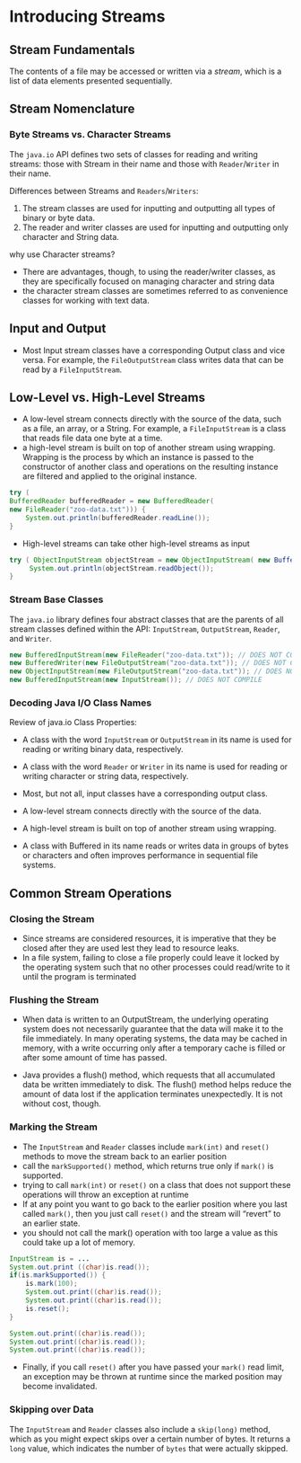 # Introducing Streams

## Stream Fundamentals
The contents of a file may be accessed or written via a _stream_, which is a list of data elements presented sequentially.

## Stream Nomenclature
### Byte Streams vs. Character Streams
The `java.io` API defines two sets of classes for reading and writing streams: those with Stream in their name and those with `Reader`/`Writer` in their name.

Differences between Streams and `Readers`/`Writers`:
1. The stream classes are used for inputting and outputting all types of binary or byte data.
2. The reader and writer classes are used for inputting and outputting only character and String data.

why use Character streams?
- There are advantages, though, to using the reader/writer classes, as they are specifically focused on managing character and string data
- the character stream classes are sometimes referred to as convenience classes for working with text data.

## Input and Output
- Most Input stream classes have a corresponding Output class and vice versa. For example, the `FileOutputStream` class writes data that can be read by a `FileInputStream`.

## Low-Level vs. High-Level Streams

- A low-level stream connects directly with the source of the data, such as a file, an array, or a String.
For example, a `FileInputStream` is a class that reads file data one byte at a time.
- a high-level stream is built on top of another stream using wrapping. Wrapping is the process by which an instance is passed to the constructor of another class and operations on the resulting instance are filtered and applied to the original instance.

```java
try (
BufferedReader bufferedReader = new BufferedReader(
new FileReader("zoo-data.txt"))) { 
    System.out.println(bufferedReader.readLine());
}
```
* High-level streams can take other high-level streams as input

```java
try ( ObjectInputStream objectStream = new ObjectInputStream( new BufferedInputStrem(new FileInputStream("zoo-data.txt")))) {
     System.out.println(objectStream.readObject());
}
```

### Stream Base Classes
The `java.io` library defines four abstract classes that are the parents of all stream classes defined within the API: 
`InputStream`, `OutputStream`, `Reader`, and `Writer`.

```java
new BufferedInputStream(new FileReader("zoo-data.txt")); // DOES NOT COMPILE 
new BufferedWriter(new FileOutputStream("zoo-data.txt")); // DOES NOT COMPILE 
new ObjectInputStream(new FileOutputStream("zoo-data.txt")); // DOES NOT COMPILE 
new BufferedInputStream(new InputStream()); // DOES NOT COMPILE
```

### Decoding Java I/O Class Names

Review of java.io Class Properties:
* A class with the word `InputStream` or `OutputStream` in its name is used for reading or writing binary data, respectively.

* A class with the word `Reader` or `Writer` in its name is used for reading or writing character or string data, respectively.

* Most, but not all, input classes have a corresponding output class.
* A low-level stream connects directly with the source of the data.
* A high-level stream is built on top of another stream using wrapping.
* A class with Buffered in its name reads or writes data in groups of bytes or characters and often improves performance in sequential file systems.

## Common Stream Operations
### Closing the Stream
* Since streams are considered resources, it is imperative that they be closed after they
are used lest they lead to resource leaks.
* In a file system, failing to close a file properly could leave it locked by the operating system such that no other processes could read/write to it until the program is terminated

### Flushing the Stream

* When data is written to an OutputStream, the underlying operating system does not necessarily guarantee that the data will make it to the file immediately. In many operating systems, the data may be cached in memory, with a write occurring only after a temporary cache is filled or after some amount of time has passed.

* Java provides a flush() method, which requests that all accumulated data be written immediately to disk.
The flush() method helps reduce the amount of data lost if the application terminates unexpectedly. It is not without cost, though.

### Marking the Stream
* The `InputStream` and `Reader` classes include `mark(int)` and `reset()` methods to move the stream back to an earlier position
* call the `markSupported()` method, which returns true only if `mark()` is supported.
* trying to call `mark(int)` or `reset()` on a class that does not support these operations will throw an exception at runtime
*  If at any point you want to go back to the earlier position where you last called `mark()`, then you just call `reset()` and the stream will “revert” to an earlier state.
* you should not call the mark() operation with too large a value as this could take up a lot of memory.

```java
InputStream is = ... 
System.out.print ((char)is.read()); 
if(is.markSupported()) {
    is.mark(100); 
    System.out.print((char)is.read()); 
    System.out.print((char)is.read()); 
    is.reset();
} 

System.out.print((char)is.read()); 
System.out.print((char)is.read()); 
System.out.print((char)is.read());
```
* Finally, if you call `reset()` after you have passed your `mark()` read limit, an exception may be thrown at runtime since the marked position may become invalidated.
### Skipping over Data
The `InputStream` and `Reader` classes also include a `skip(long)` method, which as you might expect skips over a certain number of bytes. It returns a `long` value, which indicates the number of `bytes` that were actually skipped.
